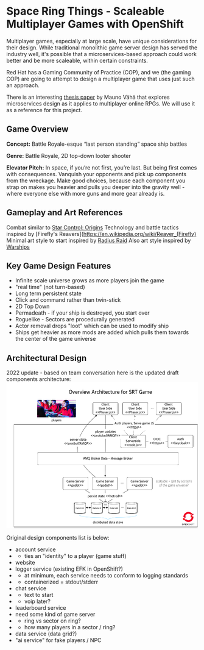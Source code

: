 # Space Ring Things - Scaleable Multiplayer Games with OpenShift
Multiplayer games, especially at large scale, have unique considerations for
their design. While traditional monolithic game server design has served the
industry well, it's possible that a microservices-based approach could work
better and be more scaleable, within certain constraints.

Red Hat has a Gaming Community of Practice (COP), and we (the gaming COP) are
going to attempt to design a multiplayer game that uses just such an
approach.

There is an interesting [thesis
paper](https://pdfs.semanticscholar.org/be47/da0d4a057f5e2f9324a476c1417a3fa9ad8c.pdf?_ga=2.232486303.1819868501.1599161898-2045526526.1599161898)
by Mauno Vähä that explores microservices design as it applies to multiplayer
online RPGs. We will use it as a reference for this project.

## Game Overview
**Concept:** Battle Royale-esque “last person standing” space ship battles

**Genre:** Battle Royale, 2D top-down looter shooter

**Elevator Pitch:** In space, if you’re not first, you’re last. But being first
comes with consequences. Vanquish your opponents and pick up components from
the wreckage. Make good choices, because each component you strap on makes you
heavier and pulls you deeper into the gravity well - where everyone else with
more guns and more gear already is.

## Gameplay and Art References
Combat similar to [Star Control: Origins](https://en.wikipedia.org/wiki/Star_Control:_Origins)
Technology and battle tactics inspired by [Firefly's Reavers](https://en.wikipedia.org/wiki/Reaver_(Firefly)
Minimal art style to start inspired by [Radius Raid](https://js13kgames.com/games/radius-raid/index.html)
Also art style inspired by [Warships](https://news.blizzard.com/en-gb/starcraft2/10058311/arcade-highlight-warships)

## Key Game Design Features
* Infinite scale universe grows as more players join the game
* "real time" (not turn-based)
* Long term persistent state
* Click and command rather than twin-stick
* 2D Top Down
* Permadeath - if your ship is destroyed, you start over
* Roguelike - Sectors are procedurally generated
* Actor removal drops "loot" which can be used to modify ship
* Ships get heavier as more mods are added which pulls them towards
  the center of the game universe

## Architectural Design
2022 update - based on team conversation here is the updated draft components architecture:
![](https://github.com/redhat-gamedev/srt-multiplayer-game-design/blob/master/srt-arch-draft2022-02-08.png)

Original design components list is below:
* account service
* * ties an "identity" to a player (game stuff)
* website
* logger service (existing EFK in OpenShift?)
* * at minimum, each service needs to conform to logging standards
* * containerized = stdout/stderr
* chat service
* * text to start
* * voip later?
* leaderboard service
* need some kind of game server
* * ring vs sector on ring?
* * how many players in a sector / ring?
* data service (data grid?)
* "ai service" for fake players / NPC
